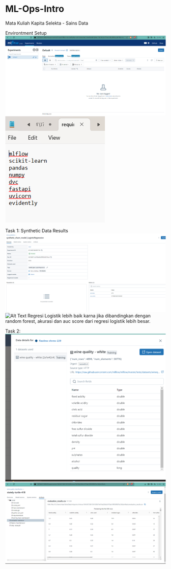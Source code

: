 # ML-Ops-Intro
Mata Kuliah Kapita Selekta - Sains Data

Environtment Setup
![Alt Text](images/mlflow-ui-startup.png)
![Alt Text](images/requierement.txt-packages.png)

Task 1: Synthetic Data Results
![Alt Text](images/regresilogistik.png)
![Alt Text](images/reandomforest.png)
Regresi Logistik lebih baik karna jika dibandingkan dengan random forest, akurasi dan auc score dari regresi logistik lebih besar.

Task 2:
![Alt Text](images/dataset-infopage.png)
![Alt Text](images/artifact.png)

